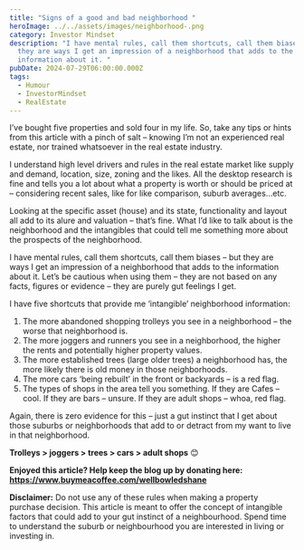 ```yaml
---
title: "Signs of a good and bad neighborhood "
heroImage: ../../assets/images/neighborhood-.png
category: Investor Mindset
description: "I have mental rules, call them shortcuts, call them biases – but
  they are ways I get an impression of a neighborhood that adds to the
  information about it. "
pubDate: 2024-07-29T06:00:00.000Z
tags:
  - Humour
  - InvestorMindset
  - RealEstate
---
```

I’ve bought five properties and sold four in my life. So, take any tips or hints from this article with a pinch of salt – knowing I’m not an experienced real estate, nor trained whatsoever in the real estate industry. 

I understand high level drivers and rules in the real estate market like supply and demand, location, size, zoning and the likes. All the desktop research is fine and tells you a lot about what a property is worth or should be priced at – considering recent sales, like for like comparison, suburb averages…etc. 

Looking at the specific asset (house) and its state, functionality and layout all add to its alure and valuation – that’s fine. What I’d like to talk about is the neighborhood and the intangibles that could tell me something more about the prospects of the neighborhood. 

I have mental rules, call them shortcuts, call them biases – but they are ways I get an impression of a neighborhood that adds to the information about it. Let’s be cautious when using them – they are not based on any facts, figures or evidence – they are purely gut feelings I get.  

I have five shortcuts that provide me ‘intangible’ neighborhood information: 

1. 	The more abandoned shopping trolleys you see in a neighborhood – the worse that neighborhood is. 
2. 	The more joggers and runners you see in a neighborhood, the higher the rents and potentially higher property values. 
3. 	The more established trees (large older trees) a neighborhood has, the more likely there is old money in those neighborhoods. 
4. 	The more cars ‘being rebuilt’ in the front or backyards – is a red flag. 
5. 	The types of shops in the area tell you something. If they are Cafes – cool. If they are bars – unsure. If they are adult shops – whoa, red flag. 



Again, there is zero evidence for this – just a gut instinct that I get about those suburbs or neighborhoods that add to or detract from my want to live in that neighborhood. 

**Trolleys > joggers > trees > cars > adult shops** 😊 



**Enjoyed this article? Help keep the blog up by donating here: https://www.buymeacoffee.com/wellbowledshane**



**Disclaimer:** Do not use any of these rules when making a property purchase decision. This article is meant to offer the concept of intangible factors that could add to your gut instinct of a neighbourhood. Spend time to understand the suburb or neighbourhood you are interested in living or investing in.
